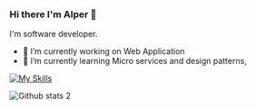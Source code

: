 ### Hi there I'm Alper 👋

I'm software developer. 

- 🔭 I’m currently working on Web Application
- 🌱 I’m currently learning Micro services and design patterns,


[![My Skills](https://skillicons.dev/icons?i=js,html,css,azure,git,cs,jquery,postman,visualstudio,vscode,sql)](https://skillicons.dev)


![Github stats 2](https://github-readme-stats.vercel.app/api?username=alpercubukcuu&show_icons=true&theme=radical)
